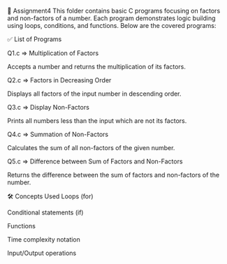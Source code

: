📁 Assignment4
This folder contains basic C programs focusing on factors and non-factors of a number. Each program demonstrates logic building using loops, conditions, and functions. Below are the covered programs:

✅ List of Programs

Q1.c => Multiplication of Factors

Accepts a number and returns the multiplication of its factors.

Q2.c => Factors in Decreasing Order

Displays all factors of the input number in descending order.

Q3.c => Display Non-Factors

Prints all numbers less than the input which are not its factors.

Q4.c => Summation of Non-Factors

Calculates the sum of all non-factors of the given number.

Q5.c => Difference between Sum of Factors and Non-Factors

Returns the difference between the sum of factors and non-factors of the number.


🛠 Concepts Used
Loops (for)

Conditional statements (if)

Functions

Time complexity notation

Input/Output operations